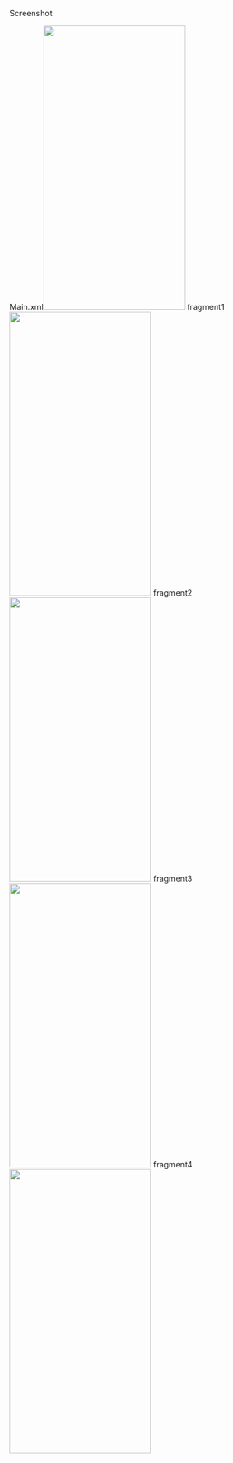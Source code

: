 Screenshot

Main.xml<img src="https://user-images.githubusercontent.com/46364839/113974990-cb0ca380-9879-11eb-949f-772749b32201.jpg" width="250" height="500">
fragment1<img src="https://user-images.githubusercontent.com/46364839/113974989-ca740d00-9879-11eb-9c6e-b6991b61436e.jpg" width="250" height="500">
fragment2<img src="https://user-images.githubusercontent.com/46364839/113974988-ca740d00-9879-11eb-8fe4-65f705b000d0.jpg" width="250" height="500">
fragment3<img src="https://user-images.githubusercontent.com/46364839/113974986-c9db7680-9879-11eb-8690-f98a93b3b6c5.jpg" width="250" height="500">
fragment4<img src="https://user-images.githubusercontent.com/46364839/113974979-c942e000-9879-11eb-9a8e-fd04527c5b66.jpg" width="250" height="500">

